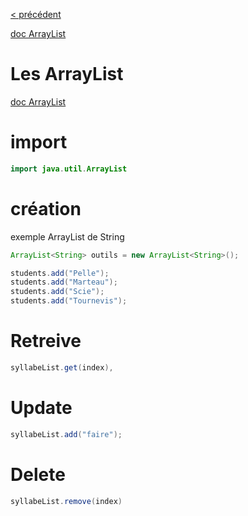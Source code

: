 [< précédent](../README.md)

[doc ArrayList ](https://docs.oracle.com/javase/8/docs/api/java/util/ArrayList.html)

# Les ArrayList

[doc ArrayList ](https://docs.oracle.com/javase/8/docs/api/java/util/ArrayList.html)

# import

```java
import java.util.ArrayList
```

# création

exemple ArrayList de String

```java
ArrayList<String> outils = new ArrayList<String>();

students.add("Pelle");
students.add("Marteau");
students.add("Scie");
students.add("Tournevis");

```

# Retreive

```java
syllabeList.get(index),
```

# Update

```java
syllabeList.add("faire");
```

# Delete

```java
syllabeList.remove(index)
```

